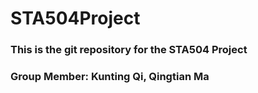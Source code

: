 ﻿# STA504Project

### This is the git repository for the STA504 Project
### Group Member: Kunting Qi, Qingtian Ma 
